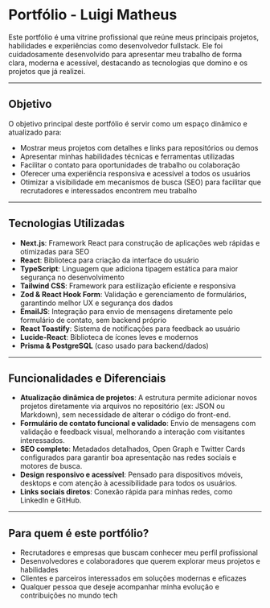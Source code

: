 # Portfólio - Luigi Matheus

Este portfólio é uma vitrine profissional que reúne meus principais projetos, habilidades e experiências como desenvolvedor fullstack. Ele foi cuidadosamente desenvolvido para apresentar meu trabalho de forma clara, moderna e acessível, destacando as tecnologias que domino e os projetos que já realizei.

---

## Objetivo

O objetivo principal deste portfólio é servir como um espaço dinâmico e atualizado para:

* Mostrar meus projetos com detalhes e links para repositórios ou demos
* Apresentar minhas habilidades técnicas e ferramentas utilizadas
* Facilitar o contato para oportunidades de trabalho ou colaboração
* Oferecer uma experiência responsiva e acessível a todos os usuários
* Otimizar a visibilidade em mecanismos de busca (SEO) para facilitar que recrutadores e interessados encontrem meu trabalho

---

## Tecnologias Utilizadas

* **Next.js**: Framework React para construção de aplicações web rápidas e otimizadas para SEO
* **React**: Biblioteca para criação da interface do usuário
* **TypeScript**: Linguagem que adiciona tipagem estática para maior segurança no desenvolvimento
* **Tailwind CSS**: Framework para estilização eficiente e responsiva
* **Zod & React Hook Form**: Validação e gerenciamento de formulários, garantindo melhor UX e segurança dos dados
* **EmailJS**: Integração para envio de mensagens diretamente pelo formulário de contato, sem backend próprio
* **React Toastify**: Sistema de notificações para feedback ao usuário
* **Lucide-React**: Biblioteca de ícones leves e modernos
* **Prisma & PostgreSQL** (caso usado para backend/dados)

---

## Funcionalidades e Diferenciais

* **Atualização dinâmica de projetos**: A estrutura permite adicionar novos projetos diretamente via arquivos no repositório (ex: JSON ou Markdown), sem necessidade de alterar o código do front-end.
* **Formulário de contato funcional e validado**: Envio de mensagens com validação e feedback visual, melhorando a interação com visitantes interessados.
* **SEO completo**: Metadados detalhados, Open Graph e Twitter Cards configurados para garantir boa apresentação nas redes sociais e motores de busca.
* **Design responsivo e acessível**: Pensado para dispositivos móveis, desktops e com atenção à acessibilidade para todos os usuários.
* **Links sociais diretos**: Conexão rápida para minhas redes, como LinkedIn e GitHub.

---

## Para quem é este portfólio?

* Recrutadores e empresas que buscam conhecer meu perfil profissional
* Desenvolvedores e colaboradores que querem explorar meus projetos e habilidades
* Clientes e parceiros interessados em soluções modernas e eficazes
* Qualquer pessoa que deseje acompanhar minha evolução e contribuições no mundo tech
